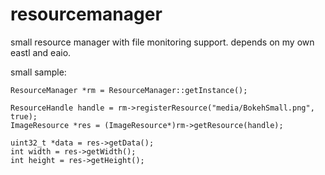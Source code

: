 resourcemanager
===============

small resource manager with file monitoring support. depends on my own eastl and eaio.

small sample:

```
ResourceManager *rm = ResourceManager::getInstance();

ResourceHandle handle = rm->registerResource("media/BokehSmall.png", true);
ImageResource *res = (ImageResource*)rm->getResource(handle);

uint32_t *data = res->getData();
int width = res->getWidth();
int height = res->getHeight();
```
